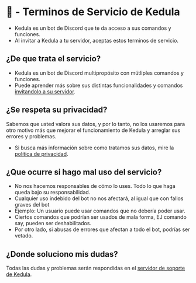 # 🤖 - Terminos de Servicio de Kedula
- Kedula es un bot de Discord que te da acceso a sus comandos y funciones.
- Al invitar a Kedula a tu servidor, aceptas estos terminos de servicio.
## ¿De que trata el servicio?
- Kedula es un bot de Discord multipropósito con mútliples comandos y funciones.
- Puede aprender más sobre sus distintas funcionalidades y comandos [invitandolo a su servidor](https://dsc.gg/kedula/).
## ¿Se respeta su privacidad?
Sabemos que usted valora sus datos, y por lo tanto, no los usaremos para otro motivo más que mejorar el funcionamiento de Kedula y arreglar sus errores y problemas.
- Si busca más información sobre como tratamos sus datos, mire la [política de privacidad](https://github.com/SCP1939/kedula-info/blob/main/privacy.md).
## ¿Que ocurre si hago mal uso del servicio?
- No nos hacemos responsables de cómo lo uses. Todo lo que haga queda bajo su responsabilidad.
- Cualquier uso indebido del bot no nos afectará, al igual que con fallos graves del bot
- Ejemplo: Un usuario puede usar comandos que no debería poder usar.
- Ciertos comandos que podrían ser usados de mala forma, EJ comando say, pueden ser deshabilitados.
- Por otro lado, si abusas de errores que afectan a todo el bot, podrías ser vetado.
## ¿Donde soluciono mis dudas?
Todas las dudas y problemas serán respondidas en el [servidor de soporte de Kedula](https://discord.gg/p26UWjCmQd).
